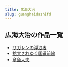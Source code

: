 ```yaml
---
title: 広海大治
slug: guanghaidazhifd
---
```


## 広海大治の作品一覧

- [サガレンの浮浪者](sagarennofulangzhed9)
- [拡大されゆく国道前線](kuodasareyukuguodaoqianxian77)
- [章魚人夫](zhangyurenfu23)
